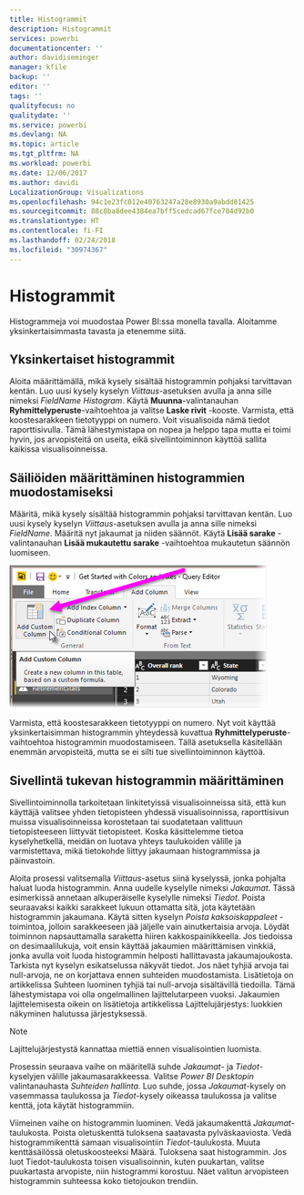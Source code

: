 ```yaml
---
title: Histogrammit
description: Histogrammit
services: powerbi
documentationcenter: ''
author: davidiseminger
manager: kfile
backup: ''
editor: ''
tags: ''
qualityfocus: no
qualitydate: ''
ms.service: powerbi
ms.devlang: NA
ms.topic: article
ms.tgt_pltfrm: NA
ms.workload: powerbi
ms.date: 12/06/2017
ms.author: davidi
LocalizationGroup: Visualizations
ms.openlocfilehash: 94c1e23fc012e40763247a28e8930a9abdd81425
ms.sourcegitcommit: 88c8ba8dee4384ea7bff5cedcad67fce784d92b0
ms.translationtype: HT
ms.contentlocale: fi-FI
ms.lasthandoff: 02/24/2018
ms.locfileid: "30974367"
---
```

# <a name="histograms"></a>Histogrammit
Histogrammeja voi muodostaa Power BI:ssa monella tavalla. Aloitamme yksinkertaisimmasta tavasta ja etenemme siitä.

## <a name="simple-histograms"></a>Yksinkertaiset histogrammit
Aloita määrittämällä, mikä kysely sisältää histogrammin pohjaksi tarvittavan kentän.  Luo uusi kysely kyselyn *Viittaus*-asetuksen avulla ja anna sille nimeksi *FieldName Histogram*. Käytä **Muunna**-valintanauhan **Ryhmittelyperuste**-vaihtoehtoa ja valitse **Laske rivit** -kooste. Varmista, että koostesarakkeen tietotyyppi on numero. Voit visualisoida nämä tiedot raporttisivulla. Tämä lähestymistapa on nopea ja helppo tapa mutta ei toimi hyvin, jos arvopisteitä on useita, eikä sivellintoiminnon käyttöä sallita kaikissa visualisoinneissa.

## <a name="defining-buckets-to-build-a-histogram"></a>Säiliöiden määrittäminen histogrammien muodostamiseksi
Määritä, mikä kysely sisältää histogrammin pohjaksi tarvittavan kentän. Luo uusi kysely kyselyn *Viittaus*-asetuksen avulla ja anna sille nimeksi *FieldName*.  Määritä nyt jakaumat ja niiden säännöt. Käytä **Lisää sarake** -valintanauhan **Lisää mukautettu sarake** -vaihtoehtoa mukautetun säännön luomiseen.

![](media/service-histograms/powerbi-service-histograms_1.png)

Varmista, että koostesarakkeen tietotyyppi on numero. Nyt voit käyttää yksinkertaisimman histogrammin yhteydessä kuvattua **Ryhmittelyperuste**-vaihtoehtoa histogrammin muodostamiseen. Tällä asetuksella käsitellään enemmän arvopisteitä, mutta se ei silti tue sivellintoiminnon käyttöä.

## <a name="defining-a-histogram-that-supports-brushing"></a>Sivellintä tukevan histogrammin määrittäminen
Sivellintoiminnolla tarkoitetaan linkitetyissä visualisoinneissa sitä, että kun käyttäjä valitsee yhden tietopisteen yhdessä visualisoinnissa, raporttisivun muissa visualisoinneissa korostetaan tai suodatetaan valittuun tietopisteeseen liittyvät tietopisteet.  Koska käsittelemme tietoa kyselyhetkellä, meidän on luotava yhteys taulukoiden välille ja varmistettava, mikä tietokohde liittyy jakaumaan histogrammissa ja päinvastoin.

Aloita prosessi valitsemalla *Viittaus*-asetus siinä kyselyssä, jonka pohjalta haluat luoda histogrammin.  Anna uudelle kyselylle nimeksi *Jakaumat*.  Tässä esimerkissä annetaan alkuperäiselle kyselylle nimeksi *Tiedot*.  Poista seuraavaksi kaikki sarakkeet lukuun ottamatta sitä, jota käytetään histogrammin jakaumana.  Käytä sitten kyselyn *Poista kaksoiskappaleet* -toimintoa, jolloin sarakkeeseen jää jäljelle vain ainutkertaisia arvoja. Löydät toiminnon napsauttamalla saraketta hiiren kakkospainikkeella. Jos tiedoissa on desimaalilukuja, voit ensin käyttää jakaumien määrittämisen vinkkiä, jonka avulla voit luoda histogrammin helposti hallittavasta jakaumajoukosta.  Tarkista nyt kyselyn esikatselussa näkyvät tiedot. Jos näet tyhjiä arvoja tai null-arvoja, ne on korjattava ennen suhteiden muodostamista. Lisätietoja on artikkelissa Suhteen luominen tyhjiä tai null-arvoja sisältävillä tiedoilla. Tämä lähestymistapa voi olla ongelmallinen lajittelutarpeen vuoksi. Jakaumien lajittelemisesta oikein on lisätietoja artikkelissa Lajittelujärjestys: luokkien näkyminen halutussa järjestyksessä. 

> [!NOTE]
> Lajittelujärjestystä kannattaa miettiä ennen visualisointien luomista.   
> 
> 

Prosessin seuraava vaihe on määritellä suhde *Jakaumat*- ja *Tiedot*-kyselyjen välille jakaumasarakkeessa.  Valitse *Power BI Desktopin* valintanauhasta *Suhteiden hallinta*.  Luo suhde, jossa *Jakaumat*-kysely on vasemmassa taulukossa ja *Tiedot*-kysely oikeassa taulukossa ja valitse kenttä, jota käytät histogrammiin. 

Viimeinen vaihe on histogrammin luominen. Vedä jakaumakenttä *Jakaumat*-taulukosta. Poista oletuskenttä tuloksena saatavasta pylväskaaviosta.  Vedä histogrammikenttä samaan visualisointiin *Tiedot*-taulukosta. Muuta kenttäsäilössä oletuskoosteeksi Määrä. Tuloksena saat histogrammin. Jos luot Tiedot-taulukosta toisen visualisoinnin, kuten puukartan, valitse puukartasta arvopiste, niin histogrammi korostuu. Näet valitun arvopisteen histogrammin suhteessa koko tietojoukon trendiin.

